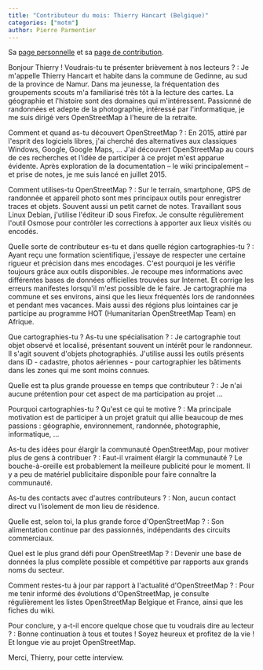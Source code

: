 ```yaml
---
title: "Contributeur du mois: Thierry Hancart (Belgique)"
categories: ["motm"]
author: Pierre Parmentier
---
```


Sa [page personnelle](https://www.openstreetmap.org/user/ThierryHancart) et sa [page de contribution](https://hdyc.neis-one.org/?ThierryHancart).

Bonjour Thierry ! Voudrais-tu te présenter brièvement à nos lecteurs ?
: Je m'appelle Thierry Hancart et habite dans la commune de Gedinne, au sud de la province de Namur. Dans ma jeunesse, la fréquentation des groupements scouts m'a familiarisé très tôt à la lecture des cartes. La géographie et l'histoire sont des domaines qui m'intéressent. Passionné de randonnées et adepte de la photographie, intéressé par l'informatique, je me suis dirigé vers OpenStreetMap à l'heure de la retraite.

Comment et quand as-tu découvert OpenStreetMap ?
: En 2015, attiré par l'esprit des logiciels libres, j'ai cherché des alternatives aux classiques Windows, Google, Google Maps, … J'ai découvert OpenStreetMap au cours de ces recherches et l'idée de participer à ce projet m'est apparue évidente. Après exploration de la documentation – le wiki principalement – et prise de notes, je me suis lancé en juillet 2015.

Comment utilises-tu OpenStreetMap ?
: Sur le terrain, smartphone, GPS de randonnée et appareil photo sont mes principaux outils pour enregistrer traces et objets. Souvent aussi un petit carnet de notes. Travaillant sous Linux Debian, j'utilise l'éditeur iD sous Firefox. Je consulte régulièrement l'outil Osmose pour contrôler les corrections à apporter aux lieux visités ou encodés.

Quelle sorte de contributeur es-tu et dans quelle région cartographies-tu ?
: Ayant reçu une formation scientifique, j'essaye de respecter une certaine rigueur et précision dans mes encodages. C'est pourquoi je les vérifie toujours grâce aux outils disponibles. Je recoupe mes informations avec différentes bases de données officielles trouvées sur Internet. Et corrige les erreurs manifestes lorsqu'il m'est possible de le faire. Je cartographie ma commune et ses environs, ainsi que les lieux fréquentés lors de randonnées et pendant mes vacances. Mais aussi des régions plus lointaines car je participe au programme HOT (Humanitarian OpenStreetMap Team) en Afrique.

Que cartographies-tu ? As-tu une spécialisation ?
: Je cartographie tout objet observé et localisé, présentant souvent un intérêt pour le randonneur. Il s'agit souvent d'objets photographiés. J'utilise aussi les outils présents dans iD - cadastre, photos aériennes - pour cartographier les bâtiments dans les zones qui me sont moins connues.

Quelle est ta plus grande prouesse en temps que contributeur ?
: Je n'ai aucune prétention pour cet aspect de ma participation au projet …

Pourquoi cartographies-tu ? Qu'est ce qui te motive ?
: Ma principale motivation est de participer à un projet gratuit qui allie beaucoup de mes passions : géographie, environnement, randonnée, photographie, informatique, …

As-tu des idées pour élargir la communauté OpenStreetMap, pour motiver plus de gens à contribuer ?
: Faut-il vraiment élargir la communauté ? Le bouche-à-oreille est probablement la meilleure publicité pour le moment. Il y a peu de matériel publicitaire disponible pour faire connaître la communauté.

As-tu des contacts avec d'autres contributeurs ?
: Non, aucun contact direct vu l'isolement de mon lieu de résidence.

Quelle est, selon toi, la plus grande force d'OpenStreetMap ?
: Son alimentation continue par des passionnés, indépendants des circuits commerciaux.

Quel est le plus grand défi pour OpenStreetMap ?
: Devenir une base de données la plus complète possible et compétitive par rapports aux grands noms du secteur.

Comment restes-tu à jour par rapport à l'actualité d'OpenStreetMap ?
: Pour me tenir informé des évolutions d'OpenStreetMap, je consulte régulièrement les listes OpenStreetMap Belgique et France, ainsi que les fiches du wiki.

Pour conclure, y a-t-il encore quelque chose que tu voudrais dire au lecteur ?
: Bonne continuation à tous et toutes ! Soyez heureux et profitez de la vie ! Et longue vie au projet OpenStreetMap.

Merci, Thierry, pour cette interview.
